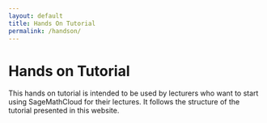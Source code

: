 ```yaml
---
layout: default
title: Hands On Tutorial
permalink: /handson/
---
```

# Hands on Tutorial
This hands on tutorial is intended to be used by lecturers who want to start using SageMathCloud for their lectures. It follows the structure of the tutorial presented in this website.
